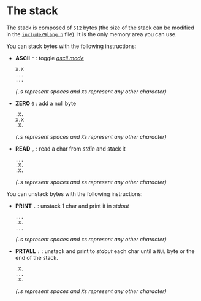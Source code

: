 # The stack

The stack is composed of `512` bytes (the size of the stack can be modified in the [`include/9lang.h`](../include/9lang.h) file). It is the only memory area you can use.

You can stack bytes with the following instructions:
  - **ASCII** `"` : toggle [*ascii mode*](ascii_mode.md)
    ```
    X.X
    ...
    ...
    ```
    *(`.`s represent spaces and `X`s represent any other character)*

  - **ZERO** `0` : add a null byte
    ```
    .X.
    X.X
    .X.
    ```
    *(`.`s represent spaces and `X`s represent any other character)*
    
  - **READ** `,` : read a char from *stdin* and stack it
    ```
    ...
    .X.
    .X.
    ```
    *(`.`s represent spaces and `X`s represent any other character)*

You can unstack bytes with the following instructions:
  - **PRINT** `.` : unstack 1 char and print it in *stdout*
    ```
    ...
    .X.
    ...
    ```
    *(`.`s represent spaces and `X`s represent any other character)*
  
  - **PRTALL** `:` : unstack and print to *stdout* each char until a `NUL` byte or the end of the stack.
    ```
    .X.
    ...
    .X.
    ```
    *(`.`s represent spaces and `X`s represent any other character)*


